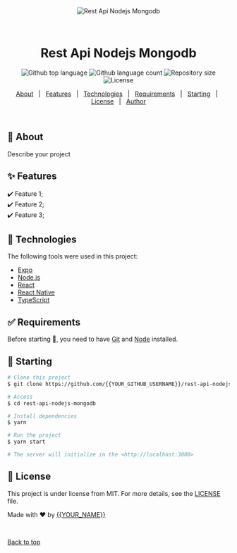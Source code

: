 <div align="center" id="top"> 
  <img src="./.github/app.gif" alt="Rest Api Nodejs Mongodb" />

&#xa0;

  <!-- <a href="https://restapinodejsmongodb.netlify.app">Demo</a> -->
</div>

<h1 align="center">Rest Api Nodejs Mongodb</h1>

<p align="center">
  <img alt="Github top language" src="https://img.shields.io/github/languages/top/{{YOUR_GITHUB_USERNAME}}/rest-api-nodejs-mongodb?color=56BEB8">

  <img alt="Github language count" src="https://img.shields.io/github/languages/count/{{YOUR_GITHUB_USERNAME}}/rest-api-nodejs-mongodb?color=56BEB8">

  <img alt="Repository size" src="https://img.shields.io/github/repo-size/{{YOUR_GITHUB_USERNAME}}/rest-api-nodejs-mongodb?color=56BEB8">

  <img alt="License" src="https://img.shields.io/github/license/{{YOUR_GITHUB_USERNAME}}/rest-api-nodejs-mongodb?color=56BEB8">

  <!-- <img alt="Github issues" src="https://img.shields.io/github/issues/{{YOUR_GITHUB_USERNAME}}/rest-api-nodejs-mongodb?color=56BEB8" /> -->

  <!-- <img alt="Github forks" src="https://img.shields.io/github/forks/{{YOUR_GITHUB_USERNAME}}/rest-api-nodejs-mongodb?color=56BEB8" /> -->

  <!-- <img alt="Github stars" src="https://img.shields.io/github/stars/{{YOUR_GITHUB_USERNAME}}/rest-api-nodejs-mongodb?color=56BEB8" /> -->
</p>

<!-- Status -->

<!-- <h4 align="center">
	🚧  Rest Api Nodejs Mongodb 🚀 Under construction...  🚧
</h4>

<hr> -->

<p align="center">
  <a href="#dart-about">About</a> &#xa0; | &#xa0; 
  <a href="#sparkles-features">Features</a> &#xa0; | &#xa0;
  <a href="#rocket-technologies">Technologies</a> &#xa0; | &#xa0;
  <a href="#white_check_mark-requirements">Requirements</a> &#xa0; | &#xa0;
  <a href="#checkered_flag-starting">Starting</a> &#xa0; | &#xa0;
  <a href="#memo-license">License</a> &#xa0; | &#xa0;
  <a href="https://github.com/{{YOUR_GITHUB_USERNAME}}" target="_blank">Author</a>
</p>

<br>

## :dart: About

Describe your project

## :sparkles: Features

:heavy_check_mark: Feature 1;\
:heavy_check_mark: Feature 2;\
:heavy_check_mark: Feature 3;

## :rocket: Technologies

The following tools were used in this project:

- [Expo](https://expo.io/)
- [Node.js](https://nodejs.org/en/)
- [React](https://pt-br.reactjs.org/)
- [React Native](https://reactnative.dev/)
- [TypeScript](https://www.typescriptlang.org/)

## :white_check_mark: Requirements

Before starting :checkered_flag:, you need to have [Git](https://git-scm.com) and [Node](https://nodejs.org/en/) installed.

## :checkered_flag: Starting

```bash
# Clone this project
$ git clone https://github.com/{{YOUR_GITHUB_USERNAME}}/rest-api-nodejs-mongodb

# Access
$ cd rest-api-nodejs-mongodb

# Install dependencies
$ yarn

# Run the project
$ yarn start

# The server will initialize in the <http://localhost:3000>
```

## :memo: License

This project is under license from MIT. For more details, see the [LICENSE](LICENSE.md) file.

Made with :heart: by <a href="https://github.com/{{YOUR_GITHUB_USERNAME}}" target="_blank">{{YOUR_NAME}}</a>

&#xa0;

<a href="#top">Back to top</a>
